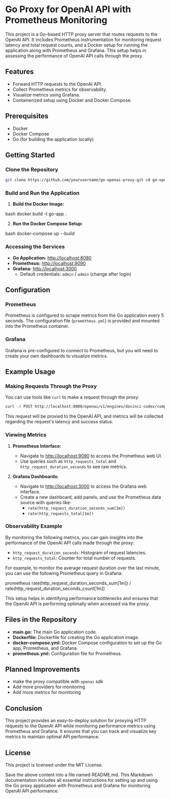 # Go Proxy for OpenAI API with Prometheus Monitoring

This project is a Go-based HTTP proxy server that routes requests to the OpenAI API. It includes Prometheus instrumentation for monitoring request latency and total request counts, and a Docker setup for running the application along with Prometheus and Grafana. This setup helps in assessing the performance of OpenAI API calls through the proxy.

## Features

- Forward HTTP requests to the OpenAI API.
- Collect Prometheus metrics for observability.
- Visualize metrics using Grafana.
- Containerized setup using Docker and Docker Compose.

## Prerequisites

- Docker
- Docker Compose
- Go (for building the application locally)

## Getting Started

### Clone the Repository

```bash 
git clone https://github.com/yourusername/go-openai-proxy.git cd go-openai-proxy 
```



### Build and Run the Application

1. **Build the Docker Image:**

bash docker build -t go-app .


2. **Run the Docker Compose Setup:**

bash docker-compose up --build

### Accessing the Services

- **Go Application:** [http://localhost:8080](http://localhost:8080)
- **Prometheus:** [http://localhost:9090](http://localhost:9090)
- **Grafana:** [http://localhost:3000](http://localhost:3000)
  - Default credentials: `admin` / `admin` (change after login)

## Configuration

### Prometheus

Prometheus is configured to scrape metrics from the Go application every 5 seconds. The configuration file (`prometheus.yml`) is provided and mounted into the Prometheus container.

### Grafana

Grafana is pre-configured to connect to Prometheus, but you will need to create your own dashboards to visualize metrics. 

## Example Usage

### Making Requests Through the Proxy

You can use tools like `curl` to make a request through the proxy:

```bash
curl -X POST http://localhost:8080/openai/v1/engines/davinci-codex/completions \ -H "Authorization: Bearer YOUR_OPENAI_API_KEY" \ -H "Content-Type: application/json" \ -d '{ "prompt": "The quick brown fox", "max_tokens": 50 }'
```

This request will be proxied to the OpenAI API, and metrics will be collected regarding the request's latency and success status.

### Viewing Metrics

1. **Prometheus Interface:**
   - Navigate to [http://localhost:9090](http://localhost:9090) to access the Prometheus web UI.
   - Use queries such as `http_requests_total` and `http_request_duration_seconds` to see raw metrics.

2. **Grafana Dashboards:**
   - Navigate to [http://localhost:3000](http://localhost:3000) to access the Grafana web interface.
   - Create a new dashboard, add panels, and use the Prometheus data source with queries like:
     - `rate(http_request_duration_seconds_sum[1m])`
     - `rate(http_requests_total[1m])`

### Observability Example

By monitoring the following metrics, you can gain insights into the performance of the OpenAI API calls made through the proxy:

- `http_request_duration_seconds`: Histogram of request latencies.
- `http_requests_total`: Counter for total number of requests.

For example, to monitor the average request duration over the last minute, you can use the following Prometheus query in Grafana:

prometheus rate(http_request_duration_seconds_sum[1m]) / rate(http_request_duration_seconds_count[1m])


This setup helps in identifying performance bottlenecks and ensures that the OpenAI API is performing optimally when accessed via the proxy.

## Files in the Repository

- **main.go:** The main Go application code.
- **Dockerfile:** Dockerfile for creating the Go application image.
- **docker-compose.yml:** Docker Compose configuration to set up the Go app, Prometheus, and Grafana.
- **prometheus.yml:** Configuration file for Prometheus.


## Planned Improvements
- make the proxy compatible with `openai` sdk
- Add more providers for monitoring
- Add more metrics for monitoring

## Conclusion

This project provides an easy-to-deploy solution for proxying HTTP requests to the OpenAI API while monitoring performance metrics using Prometheus and Grafana. It ensures that you can track and visualize key metrics to maintain optimal API performance.

## License

This project is licensed under the MIT License.

Save the above content into a file named README.md. This Markdown documentation includes all essential instructions for setting up and using the Go proxy application with Prometheus and Grafana for monitoring OpenAI API performance.